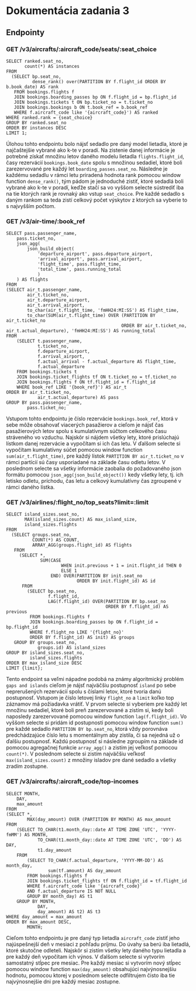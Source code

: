 # Dokumentácia zadania 3
## Endpointy
### GET /v3/aircrafts/:aircraft_code/seats/:seat_choice
```postgres
SELECT ranked.seat_no,
       count(*) AS instances
FROM
  (SELECT bp.seat_no,
          dense_rank() over(PARTITION BY f.flight_id ORDER BY b.book_date) AS rank
   FROM bookings.flights f
   JOIN bookings.boarding_passes bp ON f.flight_id = bp.flight_id
   JOIN bookings.tickets t ON bp.ticket_no = t.ticket_no
   JOIN bookings.bookings b ON t.book_ref = b.book_ref
   WHERE f.aircraft_code like '{aircraft_code}') AS ranked
WHERE ranked.rank = {seat_choice}
GROUP BY ranked.seat_no
ORDER BY instances DESC
LIMIT 1;
```
Úlohou tohto endpointu bolo nájsť sedadlo pre daný model lietadla, ktoré je najčaštejšie vybrané ako k-te v poradí. Na zistenie danej informácie je potrebné získať množinu letov daného modelu lietadla `flights.flight_id`, časy rezervácií `bookings.book_date` spolu s množinou sedadiel, ktoré boli zarezervované pre každý let `boarding_passes.seat_no`. Následne je každému sedadlu v rámci letu priradená hodnota rank pomocou window function `dense_rank()`, tým pádom je jednoduché zistiť, ktoré sedadlá boli vybrané ako k-te v poradí, keďže stačí sa vo vyššom selecte sústrediť iba na tie ktorých rank je rovnaký ako vstup `seat_choice`. Pre každé sedadlo s daným rankom sa teda zistí celkový počet výskytov z ktorých sa vyberie to s najvyšším počtom.
### GET /v3/air-time/:book_ref
```postgres
SELECT pass.passenger_name,
    pass.ticket_no,
    json_agg(
        json_build_object(
            'departure_airport', pass.departure_airport,
            'arrival_airport', pass.arrival_airport,
            'flight_time', pass.flight_time,
            'total_time', pass.running_total
            )
    ) AS flights
FROM
(SELECT air_t.passenger_name,
        air_t.ticket_no,
        air_t.departure_airport,
        air_t.arrival_airport,
        to_char(air_t.flight_time, 'fmHH24:MI:SS') AS flight_time,
        to_char(SUM(air_t.flight_time) OVER (PARTITION BY air_t.ticket_no
                                            ORDER BY air_t.ticket_no, air_t.actual_departure), 'fmHH24:MI:SS') AS running_total
FROM
    (SELECT t.passenger_name,
            t.ticket_no,
            f.departure_airport,
            f.arrival_airport,
            f.actual_arrival - f.actual_departure AS flight_time,
            f.actual_departure
    FROM bookings.tickets t
    JOIN bookings.ticket_flights tf ON t.ticket_no = tf.ticket_no
    JOIN bookings.flights f ON tf.flight_id = f.flight_id
    WHERE book_ref LIKE '{book_ref}') AS air_t
ORDER BY air_t.ticket_no,
            air_t.actual_departure) AS pass
GROUP BY pass.passenger_name,
        pass.ticket_no;
```
Vstupom tohto endpointu je číslo rezervácie `bookings.book_ref`, ktorá v sebe môže obsahovať viacerých pasažierov a cieľom je nájsť čas pasažierových letov spolu s kumulatívnym súčtom celkového času stráveného vo vzduchu. Najskôr si nájdem všetky lety, ktoré prislúchajú lístkom danej rezervácie a vypočítam si ich čas letu. V ďalšom selecte si vypočítam kumulatívny súčet pomocou window function `sum(air_t.flight_time)`, pre každý lístok `PARTITION BY air_t.ticket_no` v rámci partícií sú časy usporiadané na základe času odletu letov. V poslednom selecte sa všetky informácie zaobalia do požadovaného json formátu pomocou `json_agg(json_build_object())` kedy všetky lety, tj. ich letisko odletu, príchodu, čas letu a celkový kumulatívny čas zgroupené v rámci daného lístka.
### GET /v3/airlines/:flight_no/top_seats?limit=:limit
```postgres
SELECT island_sizes.seat_no,
       MAX(island_sizes.count) AS max_island_size,
       island_sizes.flights
FROM
  (SELECT groups.seat_no,
          COUNT(*) AS COUNT,
          ARRAY_AGG(groups.flight_id) AS flights
   FROM
     (SELECT *,
             SUM(CASE
                     WHEN init.previous + 1 = init.flight_id THEN 0
                     ELSE 1
                 END) OVER(PARTITION BY init.seat_no
                           ORDER BY init.flight_id) AS id
      FROM
        (SELECT bp.seat_no,
                f.flight_id,
                LAG(f.flight_id) OVER(PARTITION BY bp.seat_no
                                      ORDER BY f.flight_id) AS previous
         FROM bookings.flights f
         JOIN bookings.boarding_passes bp ON f.flight_id = bp.flight_id
         WHERE f.flight_no LIKE '{flight_no}'
         ORDER BY f.flight_id) AS init) AS groups
   GROUP BY groups.seat_no,
            groups.id) AS island_sizes
GROUP BY island_sizes.seat_no,
         island_sizes.flights
ORDER BY max_island_size DESC
LIMIT {limit};
```
Tento endpoint sa veľmi nápadne podobá na známy algoritmický problém `gaps and islands` cieľom je nájsť najväčšiu postupnosť `island` po sebe neprerušených rezervácií spolu s číslami letov, ktoré tvoria danú postupnosť. Vstupom je číslo letovej linky `flight_no` a `limit` koľko top záznamov má požiadavka vrátiť. V prvom selecte si vyberiem pre každý let množinu sedadiel, ktoré boli preň zarezervované a zistím si, kedy boli naposledy zarezervované pomocou window function `lag(f.flight_id)`. Vo vyššom selecte si pridám id postupnosti pomocou window function `sum()` pre každé sedadlo `PARTITION BY bp.seat_no`, ktorá vždy porovnáva predchádzajúce číslo letu s momentálnym aby zistila, či sa nejedná už o ďalšiu postupnosť. Každú postupnosť si následne zgroupím na základe id pomocou agregačnej funkcie `array_agg()` a zistím jej veľkosť pomocou `count(*)`. V poslednom selecte si zistím najväčšiu veľkosť `max(island_sizes.count)` z množiny isladov pre dané sedadlo a všetky zradím zostupne.
### GET /v3/aircrafts/:aircraft_code/top-incomes
```postgresql
SELECT MONTH,
    DAY,
    max_amount
FROM
(SELECT *,
        MAX(day_amount) OVER (PARTITION BY MONTH) AS max_amount
FROM
    (SELECT TO_CHAR(t1.month_day::date AT TIME ZONE 'UTC', 'YYYY-fmMM') AS MONTH,
            TO_CHAR(t1.month_day::date AT TIME ZONE 'UTC', 'DD') AS DAY,
            t1.day_amount
    FROM
        (SELECT TO_CHAR(f.actual_departure, 'YYYY-MM-DD') AS month_day,
                sum(tf.amount) AS day_amount
        FROM bookings.flights f
        JOIN bookings.ticket_flights tf ON f.flight_id = tf.flight_id
        WHERE f.aircraft_code like '{aircraft_code}'
        AND f.actual_departure IS NOT NULL
        GROUP BY month_day) AS t1
    GROUP BY MONTH,
            DAY,
            day_amount) AS t2) AS t3
WHERE day_amount = max_amount
ORDER BY max_amount DESC,
        MONTH;
```
Cieľom tohto endpointu je pre daný typ lietadla `aircraft_code` zistiť jeho najúspešnejší deň v mesiaci z pohľadu príjmu. Do úvahy sa berú iba lietadlá, ktoré skutočne odleteli. Najskôr si zistím všetky lety daného typu lietadla a pre každý deň vypočítam ich výnos. V ďalšom selecte si vytvorím samostatný stĺpec pre mesiac. Pre každý mesiac si vytvorím nový stĺpec pomocou window function `max(day_amount)` obsahujúci najvýnosnejšiu hodnotu, pomocou ktorej v poslednom selecte odfiltrujem čisto iba tie najvýnosnejšie dni pre každý mesiac zostupne.
